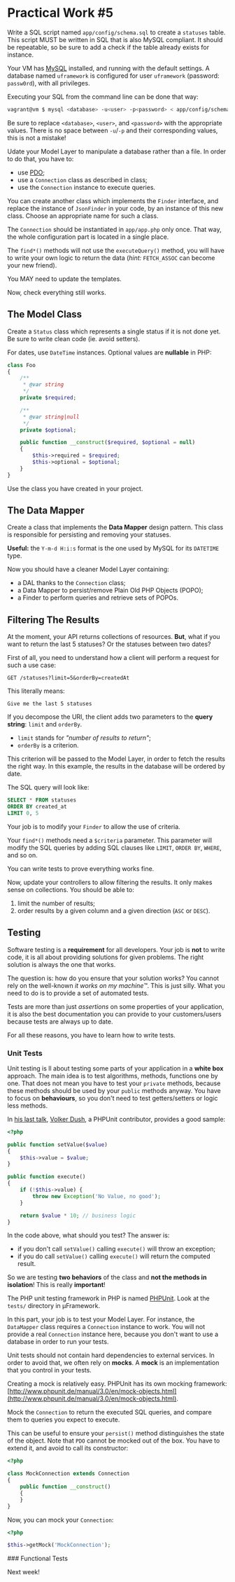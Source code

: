 Practical Work #5
=================

Write a SQL script named `app/config/schema.sql` to create a `statuses` table.
This script MUST be written in SQL that is also MySQL compliant. It should be
repeatable, so be sure to add a check if the table already exists for instance.

Your VM has [MySQL]() installed, and running with the default settings. A
database named `uframework` is configured for user `uframework` (password:
`passw0rd`), with all privileges.

Executing your SQL from the command line can be done that way:

``` bash
vagrant@vm $ mysql <database> -u<user> -p<password> < app/config/schema.sql
```

Be sure to replace `<database>`, `<user>`, and `<password>` with the appropriate
values. There is no space between `-u`/`-p` and their corresponding values, this
is not a mistake!

Udate your Model Layer to manipulate a database rather than a file. In order to
do that, you have to:

* use [PDO](http://php.net/manual/book.pdo.php);
* use a `Connection` class as described in class;
* use the `Connection` instance to execute queries.

You can create another class which implements the `Finder` interface, and
replace the instance of `JsonFinder` in your code, by an instance of this new
class. Choose an appropriate name for such a class.

The `Connection` should be instantiated in `app/app.php` only once. That way,
the whole configuration part is located in a single place.

The `find*()` methods will not use the `executeQuery()` method, you will have to
write your own logic to return the data (_hint:_ `FETCH_ASSOC` can become your
new friend).

You MAY need to update the templates.

Now, check everything still works.


The Model Class
---------------

Create a `Status` class which represents a single status if it is not done yet.
Be sure to write clean code (ie. avoid setters).

For dates, use `DateTime` instances. Optional values are **nullable** in PHP:

```php
class Foo
{
    /**
     * @var string
     */
    private $required;

    /**
     * @var string|null
     */
    private $optional;

    public function __construct($required, $optional = null)
    {
        $this->required = $required;
        $this->optional = $optional;
    }
}
```

Use the class you have created in your project.


The Data Mapper
---------------

Create a class that implements the **Data Mapper** design pattern. This class is
responsible for persisting and removing your statuses.

**Useful:** the `Y-m-d H:i:s` format is the one used by MySQL for its `DATETIME`
type.

Now you should have a cleaner Model Layer containing:

* a DAL thanks to the `Connection` class;
* a Data Mapper to persist/remove Plain Old PHP Objects (POPO);
* a Finder to perform queries and retrieve sets of POPOs.


Filtering The Results
---------------------

At the moment, your API returns collections of resources. **But**, what if you
want to return the last 5 statuses? Or the statuses between two dates?

First of all, you need to understand how a client will perform a request for
such a use case:

    GET /statuses?limit=5&orderBy=createdAt

This literally means:

    Give me the last 5 statuses

If you decompose the URI, the client adds two parameters to the **query
string**: `limit` and `orderBy`.

* `limit` stands for _"number of results to return"_;
* `orderBy` is a criterion.

This criterion will be passed to the Model Layer, in order to fetch the results
the right way. In this example, the results in the database will be ordered by
date.

The SQL query will look like:

``` sql
SELECT * FROM statuses
ORDER BY created_at
LIMIT 0, 5
```

Your job is to modify your `Finder` to allow the use of criteria.

Your `find*()` methods need a `$criteria` parameter. This parameter will modify
the SQL queries by adding SQL clauses like `LIMIT`, `ORDER BY`, `WHERE`, and so
on.

You can write tests to prove everything works fine.

Now, update your controllers to allow filtering the results. It only makes sense
on collections. You should be able to:

1. limit the number of results;
2. order results by a given column and a given direction (`ASC` or `DESC`).


Testing
-------

Software testing is a **requirement** for all developers. Your job is **not** to
write code, it is all about providing solutions for given problems. The right
solution is always the one that works.

The question is: how do you ensure that your solution works? You cannot rely on
the well-known _it works on my machine™_. This is just silly. What you need to
do is to provide a set of automated tests.

Tests are more than just _assertions_ on some properties of your application,
it is also the best documentation you can provide to your customers/users because
tests are always up to date.

For all these reasons, you have to learn how to write tests.

### Unit Tests

Unit testing is ll about testing some parts of your application in a **white
box** approach. The main idea is to test algorithms, methods, functions one by
one. That does not mean you have to test your `private` methods, because these
methods should be used by your `public` methods anyway. You have to focus on
**behaviours**, so you don't need to test getters/setters or logic less methods.

In [his last
talk](https://dl.dropbox.com/u/3615626/slides/PHPUnit-Best-Practices-Fosdem-2013.pdf),
[Volker Dush](https://twitter.com/__edorian), a PHPUnit contributor, provides a
good sample:

``` php
<?php

public function setValue($value)
{
    $this->value = $value;
}

public function execute()
{
    if (!$this->value) {
        throw new Exception('No Value, no good');
    }

    return $value * 10; // business logic
}
```

In the code above, what should you test? The answer is:

* if you don't call `setValue()` calling `execute()` will throw an exception;
* if you do call `setValue()` calling `execute()` will return the computed
  result.

So we are testing **two behaviors** of the class and **not the methods in
isolation**! This is really **important**!

The PHP unit testing framework in PHP is named [PHPUnit](http://phpunit.de).
Look at the `tests/` directory in &micro;Framework.

In this part, your job is to test your Model Layer. For instance, the
`DataMapper` class requires a `Connection` instance to work. You will not
provide a real `Connection` instance here, because you don't want to use a
database in order to run your tests.

Unit tests should not contain hard dependencies to external services. In order
to avoid that, we often rely on **mocks**. A **mock** is an implementation that
you control in your tests.

Creating a mock is relatively easy. PHPUnit has its own mocking framework:
[http://www.phpunit.de/manual/3.0/en/mock-objects.html](http://www.phpunit.de/manual/3.0/en/mock-objects.html).

Mock the `Connection` to return the executed SQL queries, and compare them to
queries you expect to execute.

This can be useful to ensure your `persist()` method distinguishes the state of
the object. Note that `PDO` cannot be mocked out of the box. You have to extend
it, and avoid to call its constructor:

``` php
<?php

class MockConnection extends Connection
{
    public function __construct()
    {
    }
}
```

Now, you can mock your `Connection`:

``` php
<?php

$this->getMock('MockConnection');
```

### Functional Tests

Next week!
